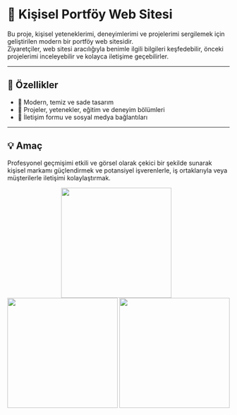 # 💼 Kişisel Portföy Web Sitesi

Bu proje, kişisel yeteneklerimi, deneyimlerimi ve projelerimi sergilemek için geliştirilen modern bir portföy web sitesidir.  
Ziyaretçiler, web sitesi aracılığıyla benimle ilgili bilgileri keşfedebilir, önceki projelerimi inceleyebilir ve kolayca iletişime geçebilirler.

---

## 🚀 Özellikler

- 🎨 Modern, temiz ve sade tasarım  
- 📂 Projeler, yetenekler, eğitim ve deneyim bölümleri  
- 📧 İletişim formu ve sosyal medya bağlantıları  

---

## 💡 Amaç

Profesyonel geçmişimi etkili ve görsel olarak çekici bir şekilde sunarak kişisel markamı güçlendirmek ve potansiyel işverenlerle, iş ortaklarıyla veya müşterilerle iletişimi kolaylaştırmak.



<div align="center" style="margin-top:10px;">
  <img src="![Ekran görüntüsü 2025-06-02 111451](https://github.com/user-attachments/assets/275360fb-ecb5-44a5-86b6-32be661f4521)
 " width="250" style="margin-right:10px;" />
  <img src="![Ekran görüntüsü 2025-06-02 111514](https://github.com/user-attachments/assets/7b3f2138-adbd-4938-9cc1-190cd3b6705f)
" width="250" />
  <img src="![Ekran görüntüsü 2025-06-02 111528](https://github.com/user-attachments/assets/48648415-4e28-489d-96fe-ebd03cbbe6fe)" width="250" />
</div>


